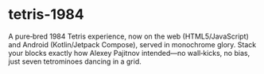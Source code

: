 # tetris-1984
A pure‑bred 1984 Tetris experience, now on the web (HTML5/JavaScript) and Android (Kotlin/Jetpack Compose), served in monochrome glory.  Stack your blocks exactly how Alexey Pajitnov intended—no wall‑kicks, no bias, just seven tetrominoes dancing in a grid. 
